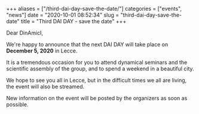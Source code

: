 +++
aliases = ["/third-dai-day-save-the-date/"]
categories = ["events", "news"]
date = "2020-10-01 08:52:34"
slug = "third-dai-day-save-the-date"
title = "Third DAI DAY - save the date"
+++

Dear DinAmicI,

We're happy to announce that the next DAI DAY will take place on
**December 5, 2020** in Lecce.

It is a tremendous occasion for you to attend dynamical seminars and the
scientific assembly of the group, and to spend a weekend in a beautiful
city.

We hope to see you all in Lecce, but in the difficult times we all are
living, the event will also be streamed.

New information on the event will be posted by the organizers as soon as
possible.

